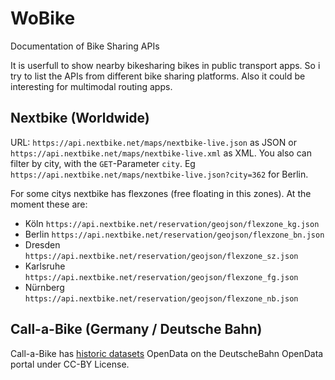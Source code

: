 # WoBike
Documentation of Bike Sharing APIs

It is userfull to show nearby bikesharing bikes in public transport apps. So i try to list the APIs from different bike sharing platforms. Also it could be interesting for multimodal routing apps.

## Nextbike (Worldwide)

URL: `https://api.nextbike.net/maps/nextbike-live.json` as JSON or `https://api.nextbike.net/maps/nextbike-live.xml` as XML. You also can filter by city, with the `GET`-Parameter `city`. Eg `https://api.nextbike.net/maps/nextbike-live.json?city=362` for Berlin.

For some citys nextbike has flexzones (free floating in this zones). At the moment these are:
 
 * Köln `https://api.nextbike.net/reservation/geojson/flexzone_kg.json`
 * Berlin `https://api.nextbike.net/reservation/geojson/flexzone_bn.json`
 * Dresden `https://api.nextbike.net/reservation/geojson/flexzone_sz.json`
 * Karlsruhe `https://api.nextbike.net/reservation/geojson/flexzone_fg.json`
 * Nürnberg `https://api.nextbike.net/reservation/geojson/flexzone_nb.json`

## Call-a-Bike (Germany / Deutsche Bahn)

Call-a-Bike has [historic datasets](http://data.deutschebahn.com/dataset/data-call-a-bike) OpenData on the DeutscheBahn OpenData portal under CC-BY License.

